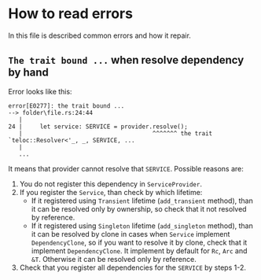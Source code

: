 # How to read errors
In this file is described common errors and how it repair.

## `The trait bound ...` when resolve dependency by hand
Error looks like this:
```
error[E0277]: the trait bound ...  
--> folder\file.rs:24:44
   |
24 |     let service: SERVICE = provider.resolve();
   |                                     ^^^^^^^ the trait `teloc::Resolver<'_, _, SERVICE, ...   
   |
   ...
```
It means that provider cannot resolve that `SERVICE`. Possible reasons are:
1. You do not register this dependency in `ServiceProvider`.
2. If you register the `Service`, than check by which lifetime:
    - If it registered using `Transient` lifetime (`add_transient` method), than it can be resolved only by ownership,
    so check that it not resolved by reference.
    - If it registered using `Singleton` lifetime (`add_singleton` method), than it can be resolved by clone in cases when
    `Service` implement `DependencyClone`, so if you want to resolve it by clone, check that it implement `DependencyClone`.
    It implement by default for `Rc`, `Arc` and `&T`. Otherwise it can be resolved only by reference.
3. Check that you register all dependencies for the `SERVICE` by steps 1-2.
